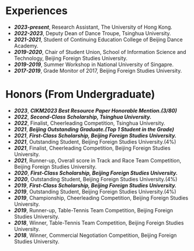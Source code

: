 
Experiences
======

* ***2023-present***, Research Assistant, The University of Hong Kong.
* ***2022-2023***, Deputy Dean of Dance Troupe, Tsinghua University.
* ***2021-2021***, Student of Continuing Education College of Beijing Dance Academy.
* ***2019-2020***, Chair of Student Union, School of Information Science and Technology, Beijing Foreign Studies University.
* ***2019-2019***, Summer Workshop in National University of Singapre.
* ***2017-2019***, Grade Monitor of 2017, Beijing Foreign Studies University. 

Honors (From Undergraduate)
======

* ***2023***, ***CIKM2023 Best Resource Paper Honorable Mention.(3/80)***
* ***2022***, ***Second-Class Scholarship, Tsinghua University.***
* ***2022***, Finalist, Cheerleading Competition, Tsinghua University.
* ***2021***, ***Beijing Outstanding Graduate.(Top 1 Student in the Grade)***
* ***2021***, ***First-Class Scholarship, Beijing Foreign Studies University.***
* ***2021***, Outstanding Student, Beijing Foreign Studies University.(4%)
* ***2021***, Finalist, Cheerleading Competition, Beijing Foreign Studies University.
* ***2021***, Runner-up, Overall score in Track and Race Team Competition, Beijing Foreign Studies University.
* ***2020***, ***First-Class Scholarship, Beijing Foreign Studies University.***
* ***2020***, Outstanding Student, Beijing Foreign Studies University.(4%)
* ***2019***,  ***First-Class Scholarship, Beijing Foreign Studies University.***
* ***2019***, Outstanding Student, Beijing Foreign Studies University.(4%)
* ***2019***, Championship, Cheerleading Competition, Beijing Foreign Studies University.
* ***2019***, Runner-up, Table-Tennis Team Competition, Beijing Foreign Studies University.
* ***2018***, Winner, Table-Tennis Team Competition, Beijing Foreign Studies University.
* ***2018***, Winner, Commercial Negotiation Competition, Beijing Foreign Studies University.

